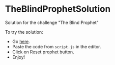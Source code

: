 # TheBlindProphetSolution
Solution for the challenge "The Blind Prophet"

To try the solution:
* Go [here](http://theblindprophet.com).
* Paste the code from `script.js` in the editor.
* Click on Reset prophet button.
* Enjoy!

